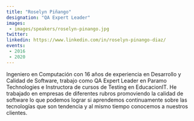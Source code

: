 ```yaml
---
title: "Roselyn Piñango"
designation: "QA Expert Leader"
images:
 - images/speakers/roselyn-pinango.jpg
twitter: 
linkedin: https://www.linkedin.com/in/roselyn-pinango-diaz/
events:
 - 2016
 - 2020
---
```


Ingeniero en Computación con 16 años de experiencia en Desarrollo y Calidad de Software, trabajo como QA Expert Leader en Paramo Technologies e Instructora de cursos de Testing en EducacionIT. He trabajado en empresas de diferentes rubros promoviendo la calidad de software lo que podemos lograr si aprendemos continuamente sobre las tecnologías que son tendencia y al mismo tiempo conocemos a nuestros clientes.
